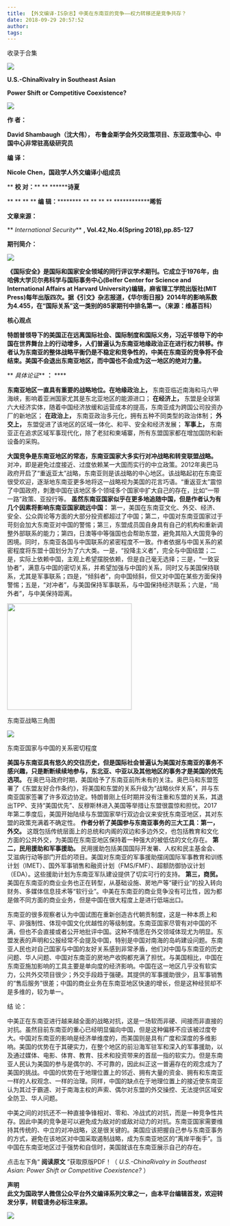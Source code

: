 ```yaml
---
title: 【外文编译·IS杂志】中美在东南亚的竞争——权力转移还是竞争共存？
date: 2018-09-29 20:57:52
author: 
tags: 
---
```



收录于合集

![](/images/3608/2.gif)

  

**U.S.-ChinaRivalry in Southeast Asian**

 **Power Shift or Competitive Coexistence?**

![](/images/3608/3.gif)

 **作 者：**

 **David Shambaugh（沈大伟），** **布鲁金斯学会外交政策项目、东亚政策中心、中国中心非常驻高级研究员**

 **编 译：**

 **Nicole Chen，国政学人外文编译小组成员**

 ** **校 对：**** ** ************诗夏******

 ** ** ** ** **编 辑：********** ** ** ** **
****************************晞哲****************

 **文章来源：**

 ** _International Security_** **, Vol.42,No.4(Spring 2018),pp.85-127**

 **期刊简介：**

 **![](/images/3608/4.png)**

 **《国际安全》是国际和国家安全领域的同行评议学术期刊。它成立于1976年，由哈佛大学贝尔弗科学与国际事务中心(Belfer Center for
Science and International Affairs at Harvard University)编辑，麻省理工学院出版社(MIT
Press)每年出版四次。据《引文》杂志报道，《华尔街日报》2014年的影响系数为4.455，在“国际关系”这一类别的85家期刊中排名第一。（来源：维基百科）**

 **核心观点**

**特朗普领导下的美国正在远离国际社会、国际制度和国际义务，习近平领导下的中国在世界舞台上的行动增多，人们普遍认为东南亚地缘政治正在进行权力转移。作者认为东南亚的整体战略平衡仍是不稳定和竞争性的，中美在东南亚的竞争将不会结束。美国不会退出东南亚地区，而中国也不会成为这一地区的绝对力量。**

  

 ** _具体论证_** **：** ****

 **东南亚地区一直具有重要的战略地位。在地缘政治上，** 东南亚临近南海和马六甲海峡，影响着亚洲国家尤其是东北亚地区的能源进口； **在经济上，**
东盟是全球第六大经济实体，随着中国经济放缓和运营成本的提高，东南亚成为跨国公司投资办厂的新地区； **在政治上，**
东南亚政治多元化，拥有五种不同类型的政治体制； **外交上，** 东盟促进了该地区的区域一体化、和平、安全和经济发展； **军事上，**
东南亚正在追求区域军事现代化，除了老挝和柬埔寨，所有东盟国家都在增加国防和新设备的采购。

 **大国竞争是东南亚地区的常态，东南亚国家大多实行对冲战略和转变联盟战略。**
对冲，即是避免过度接近、过度依赖某一大国而实行的中立政策。2012年奥巴马政府开启了“重返亚太”战略，东南亚则是该战略的中心地区。该战略起初在东南亚很受欢迎，逐渐地东南亚更多地将这一战略视为美国的花言巧语。“重返亚太”震惊了中国政府，刺激中国在该地区多个领域多个国家中扩大自己的存在，比如“一带一路”政策、亚投行等。
**虽然东南亚国家似乎在更多地追随中国，但是作者认为有几个因素将影响东南亚国家疏远中国：**
第一，美国在东南亚文化、外交、经济、安全、公众舆论等方面的大部分投资都超过了中国；第二，中国对东南亚国家过于苛刻会加大东南亚对中国的警惕；第三，东盟成员国自身具有自己的机构和重新调整外部联系的能力；第四，日澳等中等强国也会帮助东盟，避免其陷入大国竞争的困境。同时，东南亚各国与中国联系的紧密程度不一致。作者依据与中国关系的紧密程度将东盟十国划分为了六大类。一是，“投降主义者”，完全与中国结盟；二是，实际上依赖中国，主观上希望摆脱依赖，但是自己毫无选择；三是，“一致妥协者”，满意与中国的密切关系，并希望加强与中国的关系，同时又与美国保持联系，尤其是军事联系；四是，“倾斜者”，向中国倾斜，但又对中国在某些方面保持警惕；五是，“对冲者”，与美国保持军事联系，与中国保持经济联系；六是，“局外者”，与中美保持距离。

<img src='/images/3608/5.png' width='291' height='248' />

  

东南亚战略三角图

![](/images/3608/6.jpeg)

东南亚国家与中国的关系密切程度  

  

**美国与东南亚具有悠久的交往历史，但是国际社会普遍认为美国对东南亚的事务不感兴趣，只是断断续续地参与，东北亚、中亚以及其他地区的事务才是美国的优先选项。**
在奥巴马政府时期，美国给予了东南亚前所未有的关注。奥巴马和东盟签署了《东盟友好合作条约》，将美国和东盟的关系升级为“战略伙伴关系”，并与东南亚国家签署了许多双边协定。特朗普刚上任时期并没有注重和东盟的关系，其退出TPP、支持“美国优先”、反穆斯林进入美国等举措让东盟很震惊和担忧。2017年第二季度后，美国开始陆续与东盟国家举行双边会议来安抚东南亚地区，其对东盟的政策充满着不确定性。
**作者分析了美国参与东南亚事务的三大工具：第一，外交。**
这既包括传统层面上的总统和内阁的双边和多边外交，也包括教育和文化方面的公共外交，为美国在东南亚地区保持着一种强大的被低估的文化存在。
**第二，民用援助和军事援助。**
民用援助包括美国国际开发署、人权和民主基金会、艾滋病行动等部门开启的项目。美国对东南亚的军事援助摆阔国际军事教育和训练计划（IMET）、国外军事销售和融资计划（FMS/FMF）、超额防御协议计划（EDA）。这些援助计划为东南亚军队建设提供了切实可行的支持。
**第三，商贸。**
美国在东南亚的商业业务也正在转型，从基础设施、房地产等“硬行业”的投入转向财务、多媒体信息技术等“软行业”。中美在东南亚的商业竞争没有可比性，因为都是做不同方面的商业业务，但是中国在很大程度上是进行低端出口。

东南亚的很多观察者认为中国试图在重新创造古代朝贡制度，这是一种本质上和平、非强制性、体现中国文化优越性的等级制度。东南亚国家尽管有对中国的不满，但也不会直接或者公开地批评中国。这种不情愿在外交领域体现尤为明显。东盟发表的声明和公报经常不会提及中国，特别是中国对南海的岛屿建设问题。东南亚人民也对自己国家与中国的友好关系感到非常矛盾，他们对中国与东南亚的历史问题、华人问题、中国对东南亚的房地产收购都充满了担忧。与美国相比，中国在东南亚施加影响的工具主要是单向度的经济影响。中国在这一地区几乎没有软实力，公共外交项目很少；外交手段趋于强硬。其提供的军事援助很少，且军事销售的“售后服务”很差；中国的商业业务在东南亚地区快速的增长，但是这种经贸却不是多维的，较为单一。

  

结 论：

中美正在东南亚进行越来越全面的战略对抗，这是一场软而非硬、间接而非直接的对抗。虽然目前东南亚的重心已经明显偏向中国，但是这种偏移不应该被过度夸大。中国对东南亚的影响是经济单维度的，而美国则是具有广度和深度的多维影响。美国的优势在于其硬实力，在整个地区的前沿海军驻军和深入的军事援助，以及通过媒体、电影、体育、教育、技术和投资带来的首屈一指的软实力。但是东南亚人民认为美国的参与是偶尔的、不可靠的，因此纠正这一普遍存在的观念成为了美国的挑战。中国的优势在于地理位置上的邻近、拥有大量的资金、拥有和东南亚一样的人权观念、一样的治理。同样，中国的缺点在于地理位置上的接近使东南亚认为其过于霸道、对于南海主权的声索、偶尔对东盟的外交操控、无法提供区域安全防卫、华人问题。

中美之间的对抗还不一种直接争锋相对、零和、冷战式的对抗，而是一种竞争性共存。因此中美的竞争是可以避免成为敌对的或敌对动力的对抗。东南亚国家需要维持其传统的、中立的对冲战略，这是很关键的。美国应该把握自己参与东南亚事务的方式，避免在该地区对中国采取遏制战略，成为东南亚地区的“离岸平衡手”。当中国在东南亚地区过于强势和自信时，美国就该在东南亚展示自己的存在。

  

点击左下角“ **阅读原文** ”获取原版PDF！（ _U.S.-ChinaRivalry in Southeast Asian: Power Shift
or Competitive Coexistence?_ ）

  

 **声明**  
 **此文为国政学人微信公众平台外文编译系列文章之一，由本平台编辑首发，欢迎转发分享，转载请务必标注来源。**

<img src='/images/3608/7.gif' width='auto' />

